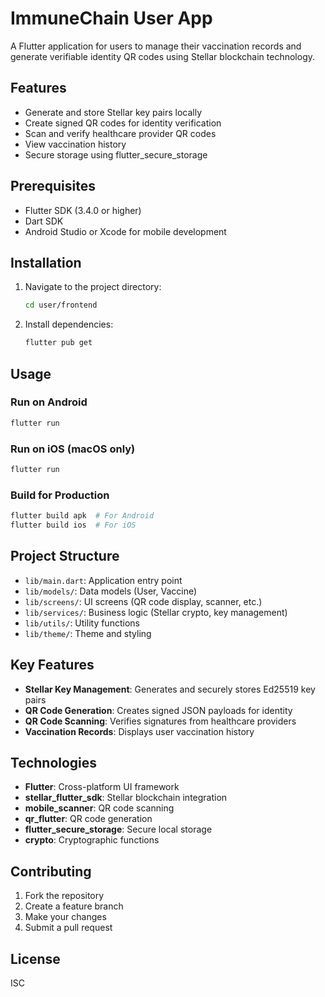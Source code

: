 # ImmuneChain User App

A Flutter application for users to manage their vaccination records and generate verifiable identity QR codes using Stellar blockchain technology.

## Features

-   Generate and store Stellar key pairs locally
-   Create signed QR codes for identity verification
-   Scan and verify healthcare provider QR codes
-   View vaccination history
-   Secure storage using flutter_secure_storage

## Prerequisites

-   Flutter SDK (3.4.0 or higher)
-   Dart SDK
-   Android Studio or Xcode for mobile development

## Installation

1. Navigate to the project directory:

    ```bash
    cd user/frontend
    ```

2. Install dependencies:
    ```bash
    flutter pub get
    ```

## Usage

### Run on Android

```bash
flutter run
```

### Run on iOS (macOS only)

```bash
flutter run
```

### Build for Production

```bash
flutter build apk  # For Android
flutter build ios  # For iOS
```

## Project Structure

-   `lib/main.dart`: Application entry point
-   `lib/models/`: Data models (User, Vaccine)
-   `lib/screens/`: UI screens (QR code display, scanner, etc.)
-   `lib/services/`: Business logic (Stellar crypto, key management)
-   `lib/utils/`: Utility functions
-   `lib/theme/`: Theme and styling

## Key Features

-   **Stellar Key Management**: Generates and securely stores Ed25519 key pairs
-   **QR Code Generation**: Creates signed JSON payloads for identity
-   **QR Code Scanning**: Verifies signatures from healthcare providers
-   **Vaccination Records**: Displays user vaccination history

## Technologies

-   **Flutter**: Cross-platform UI framework
-   **stellar_flutter_sdk**: Stellar blockchain integration
-   **mobile_scanner**: QR code scanning
-   **qr_flutter**: QR code generation
-   **flutter_secure_storage**: Secure local storage
-   **crypto**: Cryptographic functions

## Contributing

1. Fork the repository
2. Create a feature branch
3. Make your changes
4. Submit a pull request

## License

ISC
